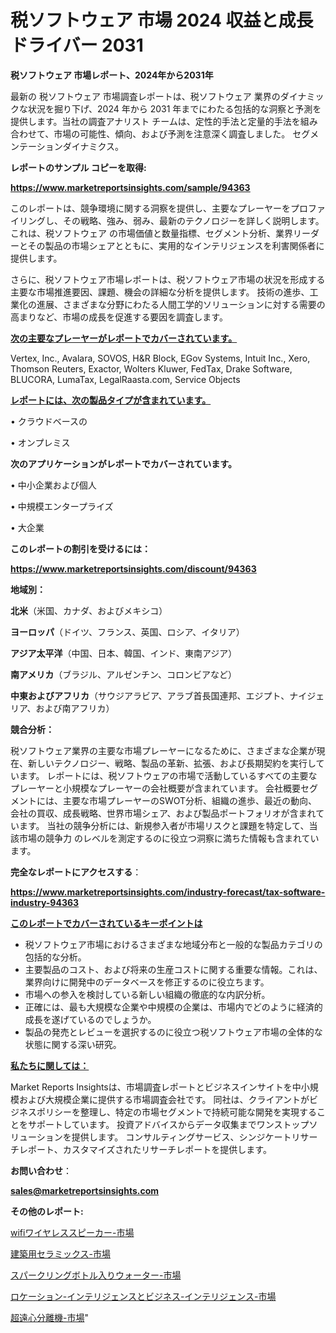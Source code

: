 # 税ソフトウェア 市場 2024 収益と成長ドライバー 2031

<strong>税ソフトウェア 市場レポート、2024年から2031年</strong>

最新の 税ソフトウェア 市場調査レポートは、税ソフトウェア 業界のダイナミックな状況を掘り下げ、2024 年から 2031 年までにわたる包括的な洞察と予測を提供します。当社の調査アナリスト チームは、定性的手法と定量的手法を組み合わせて、市場の可能性、傾向、および予測を注意深く調査しました。 セグメンテーションダイナミクス。



<strong>レポートのサンプル コピーを取得:</strong> <a href=https://www.marketreportsinsights.com/sample/94363>

<strong><u>https://www.marketreportsinsights.com/sample/94363</u></strong></a>

このレポートは、競争環境に関する洞察を提供し、主要なプレーヤーをプロファイリングし、その戦略、強み、弱み、最新のテクノロジーを詳しく説明します。 これは、税ソフトウェア の市場価値と数量指標、セグメント分析、業界リーダーとその製品の市場シェアとともに、実用的なインテリジェンスを利害関係者に提供します。

さらに、税ソフトウェア市場レポートは、税ソフトウェア市場の状況を形成する主要な市場推進要因、課題、機会の詳細な分析を提供します。 技術の進歩、工業化の進展、さまざまな分野にわたる人間工学的ソリューションに対する需要の高まりなど、市場の成長を促進する要因を調査します。



<strong><u>次の主要なプレーヤーがレポートでカバーされています。</u></strong>

Vertex, Inc., Avalara, SOVOS, H&R Block, EGov Systems, Intuit Inc., Xero, Thomson Reuters, Exactor, Wolters Kluwer, FedTax, Drake Software, BLUCORA, LumaTax, LegalRaasta.com, Service Objects



<strong><u><b>レポートには、次の製品タイプが含まれています。</b></u></strong>

• クラウドベースの

• オンプレミス



<strong><b>次のアプリケーションがレポートでカバーされています。</b></strong>

• 中小企業および個人

• 中規模エンタープライズ

• 大企業



<strong><b>このレポートの割引を受けるには：</b></strong><a href=https://www.marketreportsinsights.com/discount/94363>

<strong><u>https://www.marketreportsinsights.com/discount/94363</u></strong></a>



<strong>地域別：</strong>



<strong>北米</strong>（米国、カナダ、およびメキシコ）



<strong>ヨーロッパ</strong>（ドイツ、フランス、英国、ロシア、イタリア）



<strong>アジア太平洋</strong>（中国、日本、韓国、インド、東南アジア）



<strong>南アメリカ</strong>（ブラジル、アルゼンチン、コロンビアなど）



<strong>中東およびアフリカ</strong>（サウジアラビア、アラブ首長国連邦、エジプト、ナイジェリア、および南アフリカ）



<strong>競合分析：</strong>

税ソフトウェア業界の主要な市場プレーヤーになるために、さまざまな企業が現在、新しいテクノロジー、戦略、製品の革新、拡張、および長期契約を実行しています。 レポートには、税ソフトウェアの市場で活動しているすべての主要なプレーヤーと小規模なプレーヤーの会社概要が含まれています。 会社概要セグメントには、主要な市場プレーヤーのSWOT分析、組織の進歩、最近の動向、会社の買収、成長戦略、世界市場シェア、および製品ポートフォリオが含まれています。 当社の競争分析には、新規参入者が市場リスクと課題を特定して、当該市場の競争力 のレベルを測定するのに役立つ洞察に満ちた情報も含まれています。



<strong>完全なレポートにアクセスする</strong>：

<a href=https://www.marketreportsinsights.com/industry-forecast/tax-software-industry-94363>

<strong><u>https://www.marketreportsinsights.com/industry-forecast/tax-software-industry-94363</u></strong></a>



<strong><u><b>このレポートでカバーされているキーポイントは</b></u></strong>
<ul>
  <li>税ソフトウェア市場におけるさまざまな地域分布と一般的な製品カテゴリの包括的な分析。</li>
  <li>主要製品のコスト、および将来の生産コストに関する重要な情報。これは、業界向けに開発中のデータベースを修正するのに役立ちます。</li>
  <li>市場への参入を検討している新しい組織の徹底的な内訳分析。</li>
  <li>正確には、最も大規模な企業や中規模の企業は、市場内でどのように経済的成長を遂げているのでしょうか。</li>
  <li>製品の発売とレビューを選択するのに役立つ税ソフトウェア市場の全体的な状態に関する深い研究。</li>
</ul>


<strong><u><b>私たちに関しては：</b></u></strong>

Market Reports Insightsは、市場調査レポートとビジネスインサイトを中小規模および大規模企業に提供する市場調査会社です。 同社は、クライアントがビジネスポリシーを整理し、特定の市場セグメントで持続可能な開発を実現することをサポートしています。 投資アドバイスからデータ収集までワンストップソリューションを提供します。 コンサルティングサービス、シンジケートリサーチレポート、カスタマイズされたリサーチレポートを提供します。



<strong><b>お問い合わせ</b></strong>：

<a href=mailto:sales@marketreportsinsights.com>

<strong><u>sales@marketreportsinsights.com</u></strong></a>



<strong>その他のレポート:</strong>

<a href=https://www.linkedin.com/pulse/wifiワイヤレススピーカー-市場-2023-年のダイナミクスとビジネストレンド-ueecc/>wifiワイヤレススピーカー-市場</a>

<a href=https://www.linkedin.com/pulse/建築用セラミックス-市場-2023-swot-分析と成長率-2030-s7uhf/>建築用セラミックス-市場</a>

<a href=https://www.linkedin.com/pulse/スパークリングボトル入りウォーター-市場-2030-年までの需要に焦点を当てた-kpwrf/>スパークリングボトル入りウォーター-市場</a>

<a href=https://www.linkedin.com/pulse/ロケーション-インテリジェンスとビジネス-インテリジェンス-市場-2023-mgeff/>ロケーション-インテリジェンスとビジネス-インテリジェンス-市場</a>

<a href=https://www.linkedin.com/pulse/超遠心分離機-市場-2023-最新の-cagr-および成長分析-2030-trend-titans-360-analysis-hnaef/>超遠心分離機-市場</a>"
